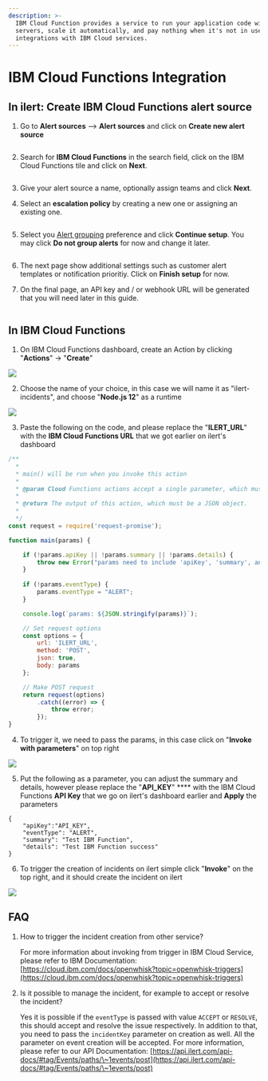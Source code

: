 ```yaml
---
description: >-
  IBM Cloud Function provides a service to run your application code without
  servers, scale it automatically, and pay nothing when it's not in use, with
  integrations with IBM Cloud services.
---
```


# IBM Cloud Functions Integration

## In ilert: Create IBM Cloud Functions alert source

1.  Go to **Alert sources** --> **Alert sources** and click on **Create new alert source**

    <figure><img src="../.gitbook/assets/Screenshot 2023-08-28 at 10.21.10.png" alt=""><figcaption></figcaption></figure>
2.  Search for **IBM Cloud Functions** in the search field, click on the IBM Cloud Functions tile and click on **Next**.&#x20;

    <figure><img src="../.gitbook/assets/Screenshot 2023-08-28 at 10.24.23.png" alt=""><figcaption></figcaption></figure>
3. Give your alert source a name, optionally assign teams and click **Next**.
4.  Select an **escalation policy** by creating a new one or assigning an existing one.

    <figure><img src="../.gitbook/assets/Screenshot 2023-08-28 at 11.37.47.png" alt=""><figcaption></figcaption></figure>
5.  Select you [Alert grouping](../alerting/alert-sources.md#alert-grouping) preference and click **Continue setup**. You may click **Do not group alerts** for now and change it later.&#x20;

    <figure><img src="../.gitbook/assets/Screenshot 2023-08-28 at 11.38.24.png" alt=""><figcaption></figcaption></figure>
6. The next page show additional settings such as customer alert templates or notification prioritiy. Click on **Finish setup** for now.
7.  On the final page, an API key and / or webhook URL will be generated that you will need later in this guide.

    <figure><img src="../.gitbook/assets/Screenshot 2023-08-28 at 11.47.34 (1).png" alt=""><figcaption></figcaption></figure>

## In IBM Cloud Functions

1. On IBM Cloud Functions dashboard, create an Action by clicking "**Actions**" -> "**Create**"

![](../.gitbook/assets/ibmcloud-createaction.png)

2. Choose the name of your choice, in this case we will name it as "ilert-incidents", and choose "**Node.js 12**" as a runtime

![](../.gitbook/assets/ibmcloud-functionaction.png)

3. Paste the following on the code, and please replace the "**ILERT\_URL**" with the **IBM Cloud Functions URL** that we got earlier on ilert's dashboard

```javascript
/**
  *
  * main() will be run when you invoke this action
  *
  * @param Cloud Functions actions accept a single parameter, which must be a JSON object.
  *
  * @return The output of this action, which must be a JSON object.
  *
  */
const request = require('request-promise');

function main(params) {

    if (!params.apiKey || !params.summary || !params.details) {
        throw new Error("params need to include 'apiKey', 'summary', and 'details'");
    }
    
    if (!params.eventType) {
        params.eventType = "ALERT";
    }

	console.log(`params: ${JSON.stringify(params)}`);

	// Set request options
	const options = {
		url: 'ILERT_URL',
		method: 'POST',
		json: true,
		body: params
	};

	// Make POST request
	return request(options)
	    .catch((error) => {
	        throw error;
	    });
}
```

4. To trigger it, we need to pass the params, in this case click on "**Invoke with parameters**" on top right

![](../.gitbook/assets/ibmcloud-invokewithparams.png)

5. Put the following as a parameter, you can adjust the summary and details, however please replace the "**API\_KEY**" \*\*\*\* with the IBM Cloud Functions **API Key** that we go on ilert's dashboard earlier and **Apply** the parameters

```
{
    "apiKey":"API_KEY",
    "eventType": "ALERT",
    "summary": "Test IBM Function",
    "details": "Test IBM Function success"
}
```

6. To trigger the creation of incidents on ilert simple click "**Invoke**" on the top right, and it should create the incident on ilert

![](../.gitbook/assets/ibmcloud-invokesuccess.png)

## FAQ

1.  How to trigger the incident creation from other service?

    For more information about invoking from trigger in IBM Cloud Service, please refer to IBM Documentation: [https://cloud.ibm.com/docs/openwhisk?topic=openwhisk-triggers](https://cloud.ibm.com/docs/openwhisk?topic=openwhisk-triggers)
2.  Is it possible to manage the incident, for example to accept or resolve the incident?

    Yes it is possible if the `eventType` is passed with value `ACCEPT` or `RESOLVE`, this should accept and resolve the issue respectively. In addition to that, you need to pass the `incidentKey` parameter on creation as well. All the parameter on event creation will be accepted. For more information, please refer to our API Documentation: [https://api.ilert.com/api-docs/#tag/Events/paths/\~1events/post](https://api.ilert.com/api-docs/#tag/Events/paths/\~1events/post)
